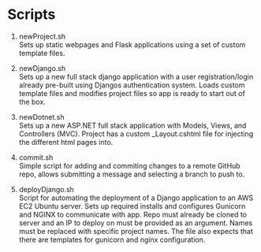# Scripts

1. newProject.sh<br>
Sets up static webpages and Flask applications using a set of custom template files.

2. newDjango.sh<br>
Sets up a new full stack django application with a user registration/login already pre-built
using Djangos authentication system. Loads custom template files and modifies project files
so app is ready to start out of the box.

3. newDotnet.sh<br>
Sets up a new ASP.NET full stack application with Models, Views, and Controllers (MVC).
Project has a custom _Layout.cshtml file for injecting the different html pages into.

4. commit.sh<br>
Simple script for adding and commiting changes to a remote GitHub repo, allows submitting a
message and selecting a branch to push to.

5. deployDjango.sh<br>
Script for automating the deployment of a Django application to an AWS EC2 Ubuntu server.
Sets up required installs and configures Gunicorn and NGINX to communicate with app.
Repo must already be cloned to server and an IP to deploy on must be provided as an argument.
Names must be replaced with specific project names. The file also expects that there are templates
for gunicorn and nginx configuration.
